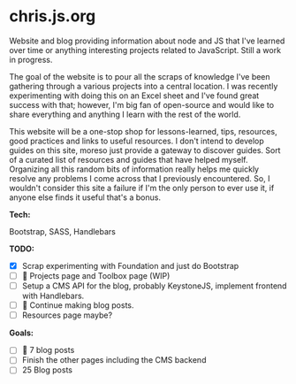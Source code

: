 # chris.js.org
Website and blog providing information about node and JS that I've learned over time or anything interesting projects related to JavaScript. Still a work in progress.

The goal of the website is to pour all the scraps of knowledge I've been gathering through a various projects into a central location. I was recently experimenting with doing this on an Excel sheet and I've found great success with that; however, I'm big fan of open-source and would like to share everything and anything I learn with the rest of the world.

This website will be a one-stop shop for lessons-learned, tips, resources, good practices and links to useful resources. I don't intend to develop guides on this site, moreso just provide a gateway to discover guides. Sort of a curated list of resources and guides that have helped myself. Organizing all this random bits of information really helps me quickly resolve any problems I come across that I previously encountered. So, I wouldn't consider this site a failure if I'm the only person to ever use it, if anyone else finds it useful that's a bonus.

**Tech:**

Bootstrap, SASS, Handlebars

**TODO:**
- [x] Scrap experimenting with Foundation and just do Bootstrap
- [ ] 🚧 Projects page and Toolbox page (WIP)
- [ ] Setup a CMS API for the blog, probably KeystoneJS, implement frontend with Handlebars.
- [ ] 🚧 Continue making blog posts.
- [ ] Resources page maybe?

**Goals:**
- [ ] 🚧 7 blog posts
- [ ] Finish the other pages including the CMS backend
- [ ] 25 Blog posts
